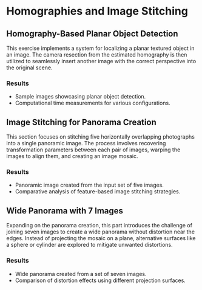 # Homographies and Image Stitching

## Homography-Based Planar Object Detection

This exercise implements a system for localizing a planar textured object in an image. The camera resection from the estimated homography is then utilized to seamlessly insert another image with the correct perspective into the original scene.

### Results
- Sample images showcasing planar object detection.
- Computational time measurements for various configurations.

## Image Stitching for Panorama Creation

This section focuses on stitching five horizontally overlapping photographs into a single panoramic image. The process involves recovering transformation parameters between each pair of images, warping the images to align them, and creating an image mosaic.

### Results
- Panoramic image created from the input set of five images.
- Comparative analysis of feature-based image stitching strategies.

## Wide Panorama with 7 Images

Expanding on the panorama creation, this part introduces the challenge of joining seven images to create a wide panorama without distortion near the edges. Instead of projecting the mosaic on a plane, alternative surfaces like a sphere or cylinder are explored to mitigate unwanted distortions.

### Results
- Wide panorama created from a set of seven images.
- Comparison of distortion effects using different projection surfaces.

